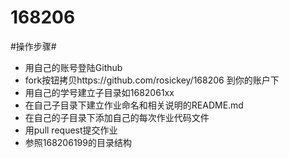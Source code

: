 # 168206


#操作步骤#
 - 用自己的账号登陆Github
 - fork按钮拷贝https://github.com/rosickey/168206 到你的账户下
 - 用自己的学号建立子目录如1682061xx
 - 在自己子目录下建立作业命名和相关说明的README.md
 - 在自己的子目录下添加自己的每次作业代码文件
 - 用pull request提交作业
 - 参照168206199的目录结构
